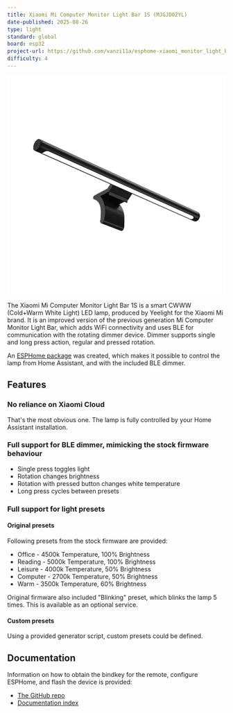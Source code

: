 ```yaml
---
title: Xiaomi Mi Computer Monitor Light Bar 1S (MJGJD02YL)
date-published: 2025-08-26
type: light
standard: global
board: esp32
project-url: https://github.com/vanzi11a/esphome-xiaomi_monitor_light_bar_s1
difficulty: 4
---
```


![Product Image](xiaomi_MJGJD02YL.webp "Product Image")

The Xiaomi Mi Computer Monitor Light Bar 1S is a smart CWWW (Cold+Warm White Light) LED lamp, produced by Yeelight for
the Xiaomi Mi brand. It is an improved version of the previous generation Mi Computer Monitor Light Bar, which adds WiFi
connectivity and uses BLE for communication with the rotating dimmer device. Dimmer supports single and long press
action, regular and pressed rotation.

An [ESPHome package](https://github.com/vanzi11a/esphome-xiaomi_monitor_light_bar_s1) was created, which makes it
possible to control the lamp from Home Assistant, and with the included BLE dimmer.

## Features

### No reliance on Xiaomi Cloud

That's the most obvious one. The lamp is fully controlled by your Home Assistant installation.

### Full support for BLE dimmer, mimicking the stock firmware behaviour

- Single press toggles light
- Rotation changes brightness
- Rotation with pressed button changes white temperature
- Long press cycles between presets

### Full support for light presets

#### Original presets

Following presets from the stock firmware are provided:

- Office - 4500k Temperature, 100% Brightness
- Reading - 5000k Temperature, 100% Brightness
- Leisure - 4000k Temperature, 50% Brightness
- Computer - 2700k Temperature, 50% Brightness
- Warm - 3500k Temperature, 60% Brightness

Original firmware also included "Blinking" preset, which blinks the lamp 5 times. This is available as an optional
service.

#### Custom presets

Using a provided generator script, custom presets could be defined.

## Documentation

Information on how to obtain the bindkey for the remote, configure ESPHome, and flash the device is provided:

- [The GitHub repo](https://github.com/vanzi11a/esphome-xiaomi_monitor_light_bar_s1)
- [Documentation index](https://github.com/vanzi11a/esphome-xiaomi_monitor_light_bar_s1/blob/main/README.md)
